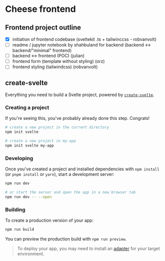 # Cheese frontend

## Frontend project outline

- [x] initiation of frontend codebase (sveltekit .ts + tailwinccss - robvanvolt)
- [ ] readme / jupyter notebook by shahbuland for backend (backend <-> backend/"minimal" frontend)
- [ ] backend <-> frontend (POC) (julian)
- [ ] frontend form (template without styling) (orz)
- [ ] frontend styling (tailwindcss) (robvanvolt)

## create-svelte

Everything you need to build a Svelte project, powered by [`create-svelte`](https://github.com/sveltejs/kit/tree/master/packages/create-svelte).

### Creating a project

If you're seeing this, you've probably already done this step. Congrats!

```bash
# create a new project in the current directory
npm init svelte

# create a new project in my-app
npm init svelte my-app
```

### Developing

Once you've created a project and installed dependencies with `npm install` (or `pnpm install` or `yarn`), start a development server:

```bash
npm run dev

# or start the server and open the app in a new browser tab
npm run dev -- --open
```

### Building

To create a production version of your app:

```bash
npm run build
```

You can preview the production build with `npm run preview`.

> To deploy your app, you may need to install an [adapter](https://kit.svelte.dev/docs/adapters) for your target environment.
